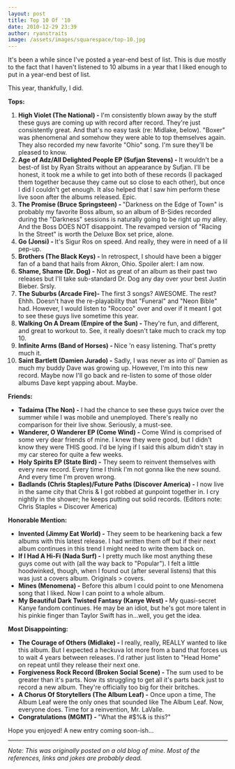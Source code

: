 ```yaml
---
layout: post
title: Top 10 Of '10
date: 2010-12-29 23:39
author: ryanstraits
image: /assets/images/squarespace/top-10.jpg
---
```


It's been a while since I've posted a year-end best of list. This is due mostly to the fact that I haven't listened to 10 albums in a year that I liked enough to put in a year-end best of list.

This year, thankfully, I did.

**Tops:**

<div id="_mcePaste"><ol>
<li><strong>High Violet (The National) -</strong> I'm consistently blown away by the stuff these guys are coming up with record after record.&nbsp;They're just consistently great. And that's no easy task (re: Midlake, below).&nbsp;"Boxer" was phenomenal and somehow they were able to top themselves again. They also recorded my new favorite "Ohio" song. I'm sure they'll be pleased to know.</li>
<li><strong>Age of Adz/All Delighted People EP (</strong><strong>Sufjan Stevens)&nbsp;</strong><strong>- </strong>It wouldn't be a best-of list by Ryan Straits without an appearance by Sufjan. I'll be honest, it took me a while to get into both of these records (I packaged them together because they came out so close to each other), but once I did I couldn't get enough. It also helped that I saw him perform these live soon after the albums released. Epic.&nbsp;</li>
<li><strong>The Promise (</strong><strong>Bruce Springsteen)&nbsp;</strong><strong>- </strong>"Darkness on the Edge of Town" is probably my favorite Boss album, so an album of B-Sides recorded during the "Darkness" sessions is naturally going to be right up my alley. And the Boss DOES NOT disappoint. The revamped version of "Racing In the Street" is worth the Deluxe Box set price, alone.&nbsp;</li>
<li><strong>Go (</strong><strong>Jonsi)&nbsp;</strong><strong>- </strong>It's Sigur Ros on speed. And really, they were in need of a lil pep-up.</li>
<li><strong>Brothers (</strong><strong>The Black Keys) - </strong>In retrospect, I should have been a bigger fan of a band that hails from Akron, Ohio. Spoiler alert: I am now.</li>
<li><strong>Shame, Shame (</strong><strong>Dr. Dog)&nbsp;</strong><strong>-</strong> Not as great of an album as their past two releases but I'll take sub-standard Dr. Dog any day over your best Justin Bieber. Srsly.</li>
<li><strong>The Suburbs (</strong><strong>Arcade Fire)</strong><strong>- </strong>The first 3 songs? AWESOME. The rest? Ehhh. Doesn't have the re-playability that "Funeral" and "Neon Bible" had. However, I would listen to "Rococo" over and over if it meant I got to see these guys live sometime this year.</li>
<li><strong>Walking On A Dream (Empire of the Sun) - </strong>They're fun, and different, and great to workout to. See, it really doesn't take much to crack my top 10.</li>
<li><strong>Infinite Arms (Band of Horses) - </strong>Nice 'n easy listening. That's pretty much it.&nbsp;</li>
<li><strong>Saint Bartlett (Damien Jurado) -</strong> Sadly, I was never as into ol' Damien as much my buddy Dave was growing up. However, I'm into this new record. Maybe now I'll go back and re-listen to some of those older albums Dave kept yapping about. Maybe.</li>
</ol></div>
<div></div>
<div></div>
<div id="_mcePaste"></div>
<div id="_mcePaste"></div>
<div id="_mcePaste"><strong>Friends:</strong></div>
<div id="_mcePaste">
<ul>
<li><strong>Tadaima (The Non) -</strong>&nbsp;I had the chance to see these guys twice over the summer while I was mobile and unemployed. There's really no comparison for their live show. Seriously, a must-see.</li>
<li><strong>Wanderer, O Wanderer EP (Come Wind) -</strong> Come Wind is comprised of some very dear friends of mine. I knew they were good, but I didn't know they were THIS good. I'd be lying if I said this album didn't stay in my car stereo for quite a few weeks.</li>
<li><strong>Holy Spirits EP (State Bird) -</strong>&nbsp;They seem to reinvent themselves with every new record. Every time I think I'm not gonna like the new sound. And every time I'm proven wrong.</li>
<li><strong>Badlands (Chris Staples)/Future Paths (Discover America) -</strong> I now live in the same city that Chris &amp; I got robbed at gunpoint together in. I cry nightly in the shower; he keeps putting out solid records. (Editors note: Chris Staples = Discover America)</li>
</ul>
</div>
<div></div>
<div></div>
<div id="_mcePaste"></div>
<div id="_mcePaste"></div>
<div id="_mcePaste"><strong>Honorable Mention:</strong></div>
<div id="_mcePaste">
<ul>
<li><strong>Invented (Jimmy Eat World) -</strong> They seem to be hearkening back a few albums with this latest release. I had written them off but if their next album continues in this trend I might need to write them back on.</li>
<li><strong>If I Had A Hi-Fi (Nada Surf) -</strong> I pretty much like most anything these guys come out with (all the way back to "Popular"). I felt a little hoodwinked, though, when I found out (after several listens) that this was just a covers album. Originals &gt; covers.</li>
<li><strong>Mines (Menomena) -</strong> Before this album I could point to one Menomena song that I liked. Now I can point to a whole album.</li>
<li><strong>My Beautiful Dark Twisted Fantasy (Kanye West) - </strong>My quasi-secret Kanye fandom continues. He may be an idiot, but he's got more talent in his pinkie finger than Taylor Swift has in...well, you get the idea.</li>
</ul>
</div>
<div></div>
<div></div>
<div id="_mcePaste"></div>
<div id="_mcePaste"></div>
<div id="_mcePaste"><strong>Most Disappointing:</strong></div>
<div></div>
<div id="_mcePaste">
<ul>
<li><strong>The Courage of Others (Midlake) - </strong>I really, really, REALLY wanted to like this album. But I expected a heckuva lot more from a band that forces us to wait 4 years between releases. I'd rather just listen to "Head Home" on repeat until they release their next one.</li>
<li><strong>Forgiveness Rock Record (Broken Social Scene) - </strong>The sum used to be greater than it's parts. Now its struggling to get all it's parts back just to record a new album. They're officially too big for their britches.</li>
<li><strong>A Chorus Of Storytellers (The Album Leaf) -</strong> Once upon a time, The Album Leaf were the only ones that sounded like The Album Leaf. Now, everyone does. Time for a reinvention, Mr. LaValle.</li>
<li><strong>Congratulations (MGMT) - </strong>"What the #$%&amp; is this?"</li>
</ul>
</div>

Hope you enjoyed! A new entry coming soon-ish...

---

*Note: This was originally posted on a old blog of mine. Most of the references, links and jokes are probably dead.*
